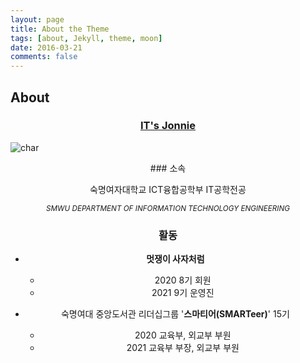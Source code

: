 ```yaml
---
layout: page
title: About the Theme
tags: [about, Jekyll, theme, moon]
date: 2016-03-21
comments: false
---
```

## About

### <a href="https://jeongin37.github.io/"><center>IT's Jonnie</center></a>

![char](https://user-images.githubusercontent.com/54874529/105695951-04ee2f00-5f46-11eb-8707-5faac6d32019.jpg)

<center>### 소속

숙명여자대학교 ICT융합공학부 IT공학전공

<small>*SMWU DEPARTMENT OF INFORMATION TECHNOLOGY ENGINEERING*</small>




### 활동

- **멋쟁이 사자처럼**
  - 2020 8기 회원
  - 2021 9기 운영진
  
- 숙명여대 중앙도서관 리더십그룹 '**스마티어(SMARTeer)**' 15기
  - 2020 교육부, 외교부 부원
  - 2021 교육부 부장, 외교부 부원
</center>
